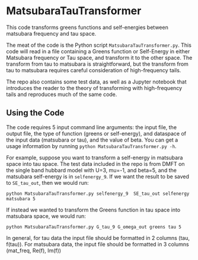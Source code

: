 # MatsubaraTauTransformer
This code transforms greens functions and self-energies between matsubara frequency and tau space.

The meat of the code is the Python script `MatsubaraTauTransformer.py`.  This code will read in a file containing a Greens function or Self-Energy in either Matsubara frequency or Tau space, and transform it to the other space.  The transform from tau to matsubara is straightforward, but the transform from tau to matsubara requires careful consideration of high-frequency tails.

The repo also contains some test data, as well as a Jupyter notebook that introduces the reader to the theory of transforming with high-frequency tails and reproduces much of the same code.  

## Using the Code
The code requires 5 input command line arguments: the input file, the output file, the type of function (greens or self-energy), and dataspace of the input data (matsubara or tau), and the value of beta.  You can get a usage information by running `python MatsubaraTauTransformer.py -h`.

For example, suppose you want to transform a self-energy in matsubara space into tau space. The test data included in the repo is from DMFT on the single band hubbard model with U=3, mu=-1, and beta=5, and the matsubara self-energy is in `selfenergy_9`.  If we want the result to be saved to `SE_tau_out`, then we would run:

`python MatsubaraTauTransformer.py selfenergy_9  SE_tau_out selfenergy matsubara 5`

If instead we wanted to transform the Greens function in tau space into matsubara space, we would run:

`python MatsubaraTauTransformer.py G_tau_9 G_omega_out greens tau 5`

In general, for tau data the input file should be formatted in 2 columns (tau, f(tau)).  For matsubara data, the input file should be formatted in 3 columns (mat_freq, Re(f), Im(f))
